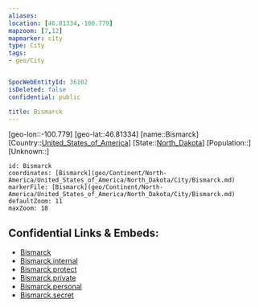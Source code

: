 ```yaml
---
aliases: 
location: [46.81334,-100.779]
mapzoom: [7,12] 
mapmarker: city 
type: City
tags:
- geo/City


SpocWebEntityId: 36102
isDeleted: false
confidential: public

title: Bismarck
---
```

[geo-lon::-100.779]
[geo-lat::46.81334]
[name::Bismarck]
[Country::[United_States_of_America](geo/Continent/North-America/United_States_of_America.md)]
[State::[North_Dakota](geo/Continent/North-America/United_States_of_America/North_Dakota.md)]
[Population::]
[Unknown::]


```leaflet
id: Bismarck
coordinates: [Bismarck](geo/Continent/North-America/United_States_of_America/North_Dakota/City/Bismarck.md)
markerFile: [Bismarck](geo/Continent/North-America/United_States_of_America/North_Dakota/City/Bismarck.md)
defaultZoom: 11 
maxZoom: 18
```


## Confidential Links & Embeds: 
- [Bismarck](../../../../../../../_public/geo/Continent/North-America/United_States_of_America/North_Dakota/City/Bismarck.md) 
- [Bismarck.internal](../../../../../../../_internal/geo/Continent/North-America/United_States_of_America/North_Dakota/City/Bismarck.internal.md) 
- [Bismarck.protect](../../../../../../../_protect/geo/Continent/North-America/United_States_of_America/North_Dakota/City/Bismarck.protect.md) 
- [Bismarck.private](../../../../../../../_private/geo/Continent/North-America/United_States_of_America/North_Dakota/City/Bismarck.private.md) 
- [Bismarck.personal](../../../../../../../_personal/geo/Continent/North-America/United_States_of_America/North_Dakota/City/Bismarck.personal.md) 
- [Bismarck.secret](../../../../../../../_secret/geo/Continent/North-America/United_States_of_America/North_Dakota/City/Bismarck.secret.md) 
